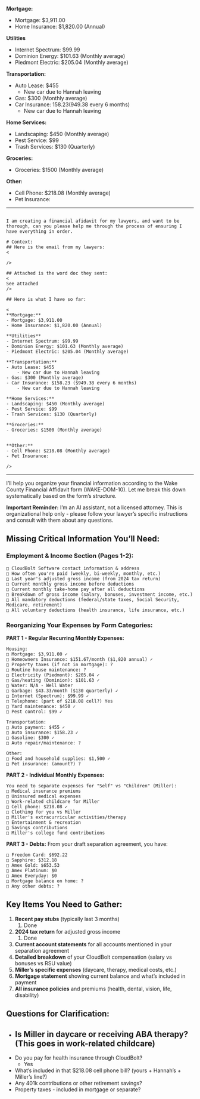 

**Mortgage:**
- Mortgage: $3,911.00 
- Home Insurance: $1,820.00 (Annual)

**Utilities**
- Internet Spectrum: $99.99
- Dominion Energy: $101.63 (Monthly average)
- Piedmont Electric: $205.04 (Monthly average)

**Transportation:** 
- Auto Lease: $455 
	- New car due to Hannah leaving
- Gas: $300 (Monthly average)
- Car Insurance: $158.23 ($949.38 every 6 months)
	- New car due to Hannah leaving

**Home Services:**
- Landscaping: $450 (Monthly average)
- Pest Service: $99 
- Trash Services: $130 (Quarterly)

**Groceries:**
- Groceries: $1500 (Monthly average)


**Other:**
- Cell Phone: $218.08 (Monthly average)
- Pet Insurance: 


---
```

I am creating a financial afidavit for my lawyers, and want to be thorough, can you please help me through the process of ensuring I have everything in order.

# Context:
## Here is the email from my lawyers:
<

/>

## Attached is the word doc they sent: 
<
See attached
/>

## Here is what I have so far: 

<
**Mortgage:**
- Mortgage: $3,911.00 
- Home Insurance: $1,820.00 (Annual)

**Utilities**
- Internet Spectrum: $99.99
- Dominion Energy: $101.63 (Monthly average)
- Piedmont Electric: $205.04 (Monthly average)

**Transportation:** 
- Auto Lease: $455 
	- New car due to Hannah leaving
- Gas: $300 (Monthly average)
- Car Insurance: $158.23 ($949.38 every 6 months)
	- New car due to Hannah leaving

**Home Services:**
- Landscaping: $450 (Monthly average)
- Pest Service: $99 
- Trash Services: $130 (Quarterly)

**Groceries:**
- Groceries: $1500 (Monthly average)


**Other:**
- Cell Phone: $218.08 (Monthly average)
- Pet Insurance: 

/>
```

---

I’ll help you organize your financial information according to the Wake County Financial Affidavit form (WAKE-DOM-10). Let me break this down systematically based on the form’s structure.

**Important Reminder:** I’m an AI assistant, not a licensed attorney. This is organizational help only - please follow your lawyer’s specific instructions and consult with them about any questions.

## **Missing Critical Information You’ll Need:**

### **Employment & Income Section (Pages 1-2):**

```
□ CloudBolt Software contact information & address
□ How often you're paid (weekly, bi-weekly, monthly, etc.)
□ Last year's adjusted gross income (from 2024 tax return)
□ Current monthly gross income before deductions
□ Current monthly take-home pay after all deductions
□ Breakdown of gross income (salary, bonuses, investment income, etc.)
□ All mandatory deductions (federal/state taxes, Social Security, Medicare, retirement)
□ All voluntary deductions (health insurance, life insurance, etc.)
```

### **Reorganizing Your Expenses by Form Categories:**

**PART 1 - Regular Recurring Monthly Expenses:**

```
Housing:
□ Mortgage: $3,911.00 ✓
□ Homeowners Insurance: $151.67/month ($1,820 annual) ✓
□ Property taxes (if not in mortgage): ?
□ Routine house maintenance: ?
□ Electricity (Piedmont): $205.04 ✓
□ Gas/heating (Dominion): $101.63 ✓
□ Water: N/A - Well Water
□ Garbage: $43.33/month ($130 quarterly) ✓
□ Internet (Spectrum): $99.99 ✓
□ Telephone: (part of $218.08 cell?) Yes 
□ Yard maintenance: $450 ✓
□ Pest control: $99 ✓

Transportation:
□ Auto payment: $455 ✓
□ Auto insurance: $158.23 ✓
□ Gasoline: $300 ✓
□ Auto repair/maintenance: ?

Other:
□ Food and household supplies: $1,500 ✓
□ Pet insurance: (amount?) ?
```

**PART 2 - Individual Monthly Expenses:**

```
You need to separate expenses for "Self" vs "Children" (Miller):
□ Medical insurance premiums
□ Uninsured medical expenses
□ Work-related childcare for Miller
□ Cell phone: $218.08 ✓
□ Clothing for you vs Miller
□ Miller's extracurricular activities/therapy
□ Entertainment & recreation
□ Savings contributions
□ Miller's college fund contributions
```

**PART 3 - Debts:**
From your draft separation agreement, you have:

```
□ Freedom Card: $692.22
□ Sapphire: $312.18  
□ Amex Gold: $653.53
□ Amex Platinum: $0
□ Amex Everyday: $0
□ Mortgage balance on home: ?
□ Any other debts: ?
```

## **Key Items You Need to Gather:**

1. **Recent pay stubs** (typically last 3 months)
	1. Done
2. **2024 tax return** for adjusted gross income 
	1. Done
3. **Current account statements** for all accounts mentioned in your separation agreement
4. **Detailed breakdown** of your CloudBolt compensation (salary vs bonuses vs RSU value)
5. **Miller’s specific expenses** (daycare, therapy, medical costs, etc.) 
6. **Mortgage statement** showing current balance and what’s included in payment
7. **All insurance policies** and premiums (health, dental, vision, life, disability)

## **Questions for Clarification:**

- Is Miller in daycare or receiving ABA therapy? (This goes in work-related childcare)
	- 
- Do you pay for health insurance through CloudBolt?
	- Yes
- What’s included in that $218.08 cell phone bill? (yours + Hannah’s + Miller’s line?)
- Any 401k contributions or other retirement savings?
- Property taxes - included in mortgage or separate?
